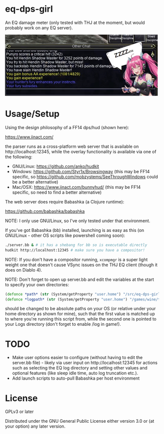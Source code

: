 # eq-dps-girl

An EQ damage meter (only tested with THJ at the moment, but would
probably work on any EQ server).

![eq-dps-girl](https://github.com/ahungry/eq-dps-girl/blob/master/eq-dps-girl.gif)

# Usage/Setup

Using the design philosophy of a FF14 dps/hud (shown here):

https://www.iinact.com/

the parser runs as a cross-platform web server that is available on
http://localhost:12345, while the overlay functionality is available
via one of the following:

- GNU/Linux: https://github.com/anko/hudkit
- Windows: https://github.com/Styr1x/Browsingway (this may be FF14
  specific, so https://github.com/mobzystems/SeeThroughWindows could
  be a better alternative)
- Mac/OSX: https://www.iinact.com/bunnyhud/ (this may be FF14
  specific, so need to find a better alternative)

The web server does require Babashka (a Clojure runtime):

https://github.com/babashka/babashka

NOTE: I only use GNU/Linux, so I've only tested under that environment.

If you've got Babashka (bb) installed, launching is as easy as this
(on GNU/Linux - other OS scripts like powershell coming soon):

```sh
./server.bb & # it has a shebang for bb so is executable directly
hudkit http://localhost:12345 # make sure you have a compositor!
```

NOTE: If you don't have a compositor running, `xcompmgr` is a super
light weight one that doesn't cause VSync issues on the THJ EQ client
(though it does on Diablo 4).

NOTE: Don't forget to open up server.bb and edit the variables at the
start to specify your own directories:

```clojure
(defonce *path* (str (System/getProperty "user.home") "/src/eq-dps-girl/"))
(defonce *logpath* (str (System/getProperty "user.home") "/games/wine/thj-take2/drive_c/thj/Logs/"))
```

should be changed to be absolute paths on your OS (or relative under
your home directory as shown for mine), such that the first value is
matched up to where you're running this script from, while the second
one is pointed to your Logs directory (don't forget to enable /log in game!).

# TODO

- Make user options easier to configure (without having to edit the
server.bb file) - likely via user input on http://localhost:12345 for
actions such as selecting the EQ log directory and setting other
values and optional features (like sleep idle time, auto log
truncation etc.).
- Add launch scripts to auto-pull Babashka per host environment

# License

GPLv3 or later

Distributed under the GNU General Public License either version 3.0 or (at
your option) any later version.
